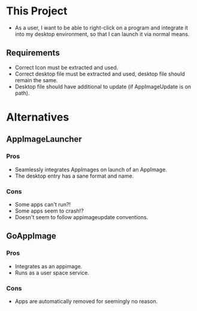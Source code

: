 # This Project

- As a user, I want to be able to right-click on a program and integrate it into my desktop environment, so that I can launch it via normal means.

## Requirements

- Correct Icon must be extracted and used.
- Correct desktop file must be extracted and used, desktop file should remain the same.
- Desktop file should have additional to update (if AppImageUpdate is on path).

# Alternatives

## AppImageLauncher

###  Pros

- Seamlessly integrates AppImages on launch of an AppImage.
- The desktop entry has a sane format and name.

### Cons

- Some apps can't run?!
- Some apps seem to crash!?
- Doesn't seem to follow appimageupdate conventions.

## GoAppImage

### Pros

- Integrates as an appimage.
- Runs as a user space service.

### Cons

- Apps are automatically removed for seemingly no reason.